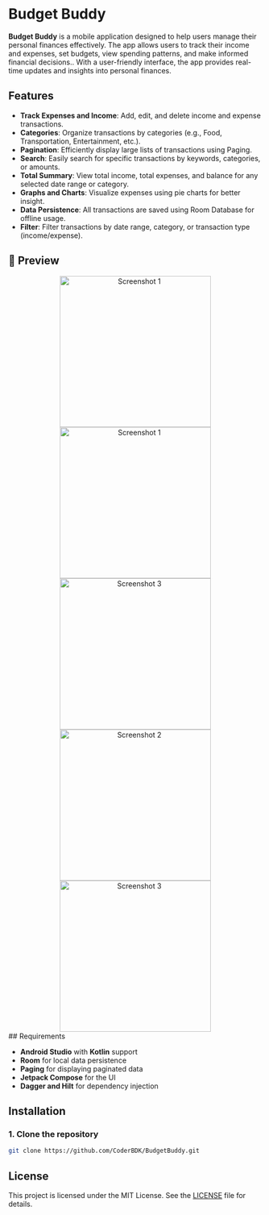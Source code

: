 # Budget Buddy

**Budget Buddy** is a mobile application designed to help users manage their personal finances effectively. The app allows users to track their income and expenses, set budgets, view spending patterns, and make informed financial decisions.. With a user-friendly interface, the app provides real-time updates and insights into personal finances.

## Features

- **Track Expenses and Income**: Add, edit, and delete income and expense transactions.
- **Categories**: Organize transactions by categories (e.g., Food, Transportation, Entertainment, etc.).
- **Pagination**: Efficiently display large lists of transactions using Paging.
- **Search**: Easily search for specific transactions by keywords, categories, or amounts.
- **Total Summary**: View total income, total expenses, and balance for any selected date range or category.
- **Graphs and Charts**: Visualize expenses using pie charts for better insight.
- **Data Persistence**: All transactions are saved using Room Database for offline usage.
- **Filter**: Filter transactions by date range, category, or transaction type (income/expense).

## 📸 Preview

<div align="center">
 <img src="https://github.com/user-attachments/assets/7df3684b-5d28-464d-b125-9a49a6b3197b" alt="Screenshot 1" width="300" />
  <img src="https://github.com/user-attachments/assets/071ea11f-25d4-4dc8-9233-cb2b6498595f" alt="Screenshot 1" width="300" />
  <img src="https://github.com/user-attachments/assets/896d5e61-ae46-429e-bf82-3cfbfbe43c7f" alt="Screenshot 3" width="300" />
    <img src="https://github.com/user-attachments/assets/fe5f2d9c-ccc7-4c5c-a018-da1c4bee3327" alt="Screenshot 2" width="300" />
  <img src="https://github.com/user-attachments/assets/b489ee37-c5a9-4b6f-a1c9-bb186030edbb" alt="Screenshot 3" width="300" />
</div>
## Requirements

- **Android Studio** with **Kotlin** support
- **Room** for local data persistence
- **Paging** for displaying paginated data
- **Jetpack Compose** for the UI
- **Dagger and Hilt** for dependency injection

## Installation

### 1. Clone the repository
```bash
git clone https://github.com/CoderBDK/BudgetBuddy.git
```

## License

This project is licensed under the MIT License. See the [LICENSE](LICENSE) file for details.
